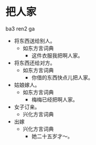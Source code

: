 



# 把人家
ba3 ren2 ga
+ 将东西送给别人。
  * 如东方言词典
    - 这件衣服我把啊人家。
+ 将东西还给对方。
  * 如东方言词典
    - 你借的东西快点儿把人家。
+ 姑娘嫁人。
  * 如东方言词典
    - 梅梅已经把啊人家。
+ 女子订亲。
  * 兴化方言词典
+ 出嫁
  * 兴化方言词典
    - 她二十五岁才～。
